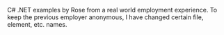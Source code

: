 C# .NET examples by Rose from a real world employment experience. To keep the previous employer anonymous, I have changed certain file, element, etc. names. 
